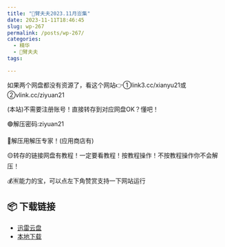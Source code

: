 ```yaml
---
title: "🌸臂夫夫2023.11月🈴集"
date: 2023-11-11T18:46:45
slug: wp-267
permalink: /posts/wp-267/
categories:
  - 精华
  - 🌸臂夫夫
tags:

---
```


如果两个网盘都没有资源了，看这个网站👉①link3.cc/xianyu21或②vlink.cc/ziyuan21

(本站)不需要注册账号！直接转存到对应网盘OK？懂吧！

🟢解压密码:ziyuan21

🔵解压用解压专家！(应用商店有)

🟡转存的链接网盘有教程！一定要看教程！按教程操作！不按教程操作你不会解压！

💰🈶能力的宝，可以点左下角赞赏支持一下网站运行

## 📦 下载链接
- [迅雷云盘](https://blziyuan21.com/pay-download/267?key=e1aff72f2b&down_id=0)
- [本地下载](https://blziyuan21.com/pay-download/267?key=e1aff72f2b&down_id=1)

